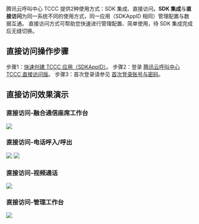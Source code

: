 腾讯云呼叫中心 TCCC 提供2种使用方式：SDK 集成、直接访问。**SDK 集成**与**直接访问**为同一系统不同的使用方式，同一应用（SDKAppID 相同）管理配置与数据互通。
直接访问方式可帮助您快速进行管理配置、简单使用，待 SDK 集成完成后无缝切换。
## 直接访问操作步骤
步骤1：[快速创建 TCCC 应用（SDKAppID）](https://cloud.tencent.com/document/product/679/73495)。
步骤2：登录 [腾讯云呼叫中心 TCCC 直接访问版](https://tccc.qcloud.com)。
步骤3：首次登录请参见 [首次登录账号与密码](https://cloud.tencent.com/document/product/679/73497)。
## 直接访问效果演示
### 直接访问-融合通信座席工作台
![](https://qcloudimg.tencent-cloud.cn/raw/82cfc288384f6f4a92ea95514bd38f18.png)
### 直接访问-电话呼入/呼出
![](https://qcloudimg.tencent-cloud.cn/raw/3d89b510a6f52c913744ff472e4efcd2.png)
![](https://qcloudimg.tencent-cloud.cn/raw/1c12f5ff9c8a3335afc49b4f5425f2fb.png)
### 直接访问-视频通话
![](https://qcloudimg.tencent-cloud.cn/raw/39bbb14a66b3fed44ab85ddd788f67b8.png)
### 直接访问-管理工作台
![](https://qcloudimg.tencent-cloud.cn/raw/64b0da0e1dbe404df6af293e14ed6f6e.png)
